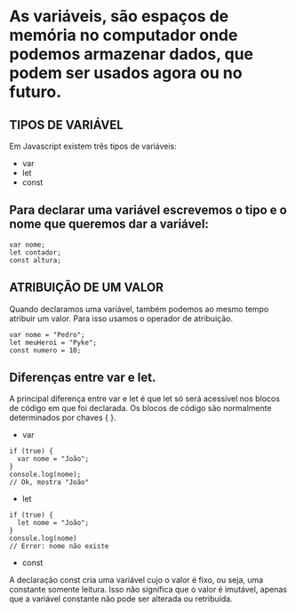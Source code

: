 # As variáveis, são espaços de memória no computador onde podemos armazenar dados, que podem ser usados agora ou no futuro.

## TIPOS DE VARIÁVEL

Em Javascript existem três tipos de variáveis:

* var
* let
* const

## Para declarar uma variável escrevemos o tipo e o nome que queremos dar a variável:

```
var nome;
let contador;
const altura;

```

## ATRIBUIÇÃO DE UM VALOR

Quando declaramos uma variável, também podemos ao mesmo tempo atribuir um valor. Para isso usamos o operador de atribuição.

```
var nome = "Pedro";
let meuHeroi = "Pyke";
const numero = 10;
```

## Diferenças entre var e let.

A principal diferença entre var e let é que let só será acessível nos blocos de código em que foi declarada.
Os blocos de código são normalmente determinados por chaves { }.

* var

```
if (true) {
  var nome = "João";
}
console.log(nome);
// Ok, mostra "João"

```

* let

```
if (true) {
  let nome = "João";
}
console.log(nome)
// Error: nome não existe

```
* const

A declaração const cria uma variável cujo o valor é fixo, ou seja, uma constante somente leitura. Isso não significa que o valor é imutável, apenas que a variável
constante não pode ser alterada ou retribuída.
